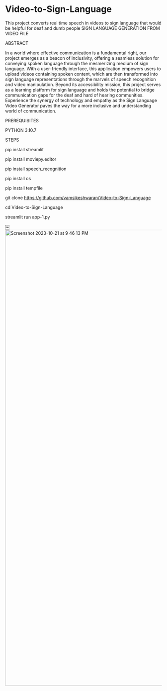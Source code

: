 # Video-to-Sign-Language
This project converts real time speech in videos to sign language that would be helpful for deaf and dumb people
SIGN LANGUAGE GENERATION FROM VIDEO FILE

ABSTRACT

In a world where effective communication is a fundamental right, our project emerges as a beacon of inclusivity, offering a seamless solution for conveying spoken language through the mesmerizing medium of sign language. With a user-friendly interface, this application empowers users to upload videos containing spoken content, which are then transformed into sign language representations through the marvels of speech recognition and video manipulation. Beyond its accessibility mission, this project serves as a learning platform for sign language and holds the potential to bridge communication gaps for the deaf and hard of hearing communities. Experience the synergy of technology and empathy as the Sign Language Video Generator paves the way for a more inclusive and understanding world of communication.

PREREQUISITES

PYTHON 3.10.7

STEPS

pip install streamlit

pip install moviepy.editor

pip install speech_recognition

pip install os

pip install tempfile

git clone https://github.com/vamsikeshwaran/Video-to-Sign-Language

cd Video-to-Sign-Language

streamlit run app-1.py
 
￼
<img width="1466" alt="Screenshot 2023-10-21 at 9 46 13 PM" src="https://github.com/vamsikeshwaran/Video-to-Sign-Language/assets/130983737/1f99c3ed-0127-4c94-a2a8-3415349c5209">
